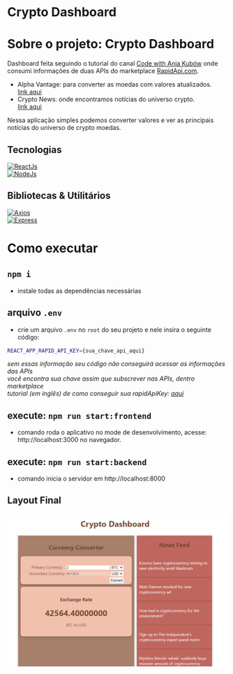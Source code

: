 # Crypto Dashboard

<!--- (Confira o resultado em: [endereço](https://huannvictor.github.io/crypto-dashboard/)  -->


# Sobre o projeto: Crypto Dashboard

Dashboard feita seguindo o tutorial do canal [Code with Ania Kubów](https://www.youtube.com/watch?v=WDwhJNbWka0&t=2997s) onde consumi informações de duas APIs do marketplace [RapidApi.com](http://rapidapi.com).
- Alpha Vantage: para converter as moedas com valores atualizados.  
  [link aqui](https://rapidapi.com/alphavantage/api/alpha-vantage/)  
- Crypto News: onde encontramos notícias do universo crypto.  
  [link aqui](https://rapidapi.com/enochmwanga@gmail.com/api/crypto-news15) 

Nessa aplicação simples podemos converter valores e ver as principais notícias do universo de crypto moedas.

## Tecnologias
[![ReactJs](https://img.shields.io/badge/-React-9cf)](https://pt-br.reactjs.org/)  
[![NodeJs](https://img.shields.io/badge/-NodeJs-green)](https://nodejs.org/en/)  


## Bibliotecas & Utilitários
  [![Axios](https://img.shields.io/badge/CientHTTP-Axios-blue)](https://axios-http.com/)  
  [![Express](https://img.shields.io/badge/Framework-Express-blue)](https://expressjs.com/)

# Como executar

## `npm i`
- instale todas as dependências necessárias  


## arquivo `.env`
- crie um arquivo `.env` no `root` do seu projeto e nele insira o seguinte código:
```bash
REACT_APP_RAPID_API_KEY={sua_chave_api_aqui}
```
_sem essas informação seu código não conseguirá acessar as informações das APIs_  
_você encontra sua chave assim que subscrever nas APIs, dentro marketplace_  
_tutorial (em inglês) de como conseguir sua rapidApiKey: [aqui](https://youtu.be/WDwhJNbWka0)_

## execute: `npm run start:frontend`
- comando roda o aplicativo no mode de desenvolvimento, acesse: http://localhost:3000 no navegador.

## execute: `npm run start:backend`
 - comando inicia o servidor em http://localhost:8000


## Layout Final

![screenshot](public/assets/screenshot.png)
